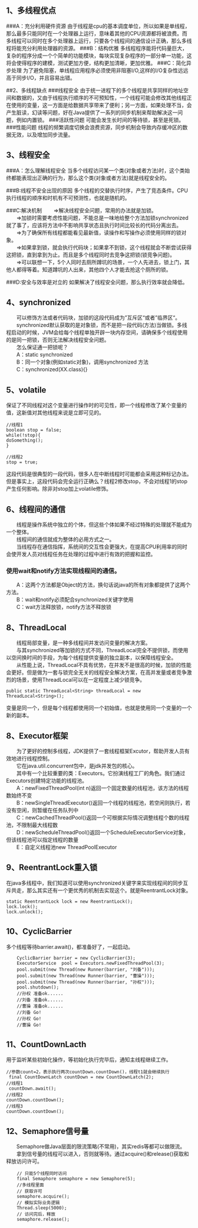 ## 1、多线程优点
###A：充分利用硬件资源
由于线程是cpu的基本调度单位，所以如果是单线程，那么最多只能同时在一个处理器上运行，意味着其他的CPU资源都将被浪费。而多线程可以同时在多个处理器上运行，只要各个线程间的通信设计正确，那么多线程将能充分利用处理器的资源。
###B：结构优雅
多线程程序能将代码量巨大，复杂的程序分成一个个简单的功能模块，每块实现复杂程序的一部分单一功能，这将会使得程序的建模，测试更加方便，结构更加清晰，更加优雅。
###C：简化异步处理
为了避免阻塞，单线程应用程序必须使用非阻塞I/O,这样的I/O复杂性远远高于同步I/O，并且容易出错。


##2、多线程缺点
###线程安全
由于统一进程下的多个线程是共享同样的地址空间和数据的，又由于线程执行顺序的不可预知性，一个线程可能会修改其他线程正在使用的变量，这一方面是给数据共享带来了便利；另一方面，如果处理不当，会产生脏读，幻读等问题，好在Java提供了一系列的同步机制来帮助解决这一问题，例如内置锁。
###活跃性问题
可能会发生长时间的等待锁，甚至是死锁。
###性能问题
 线程的频繁调度切换会浪费资源，同步机制会导致内存缓冲区的数据无效，以及增加同步流量。

## 3、线程安全
###A：怎么理解线程安全
当多个线程访问某一个类(对象或者方法)时，这个类始终都能表现出正确的行为，那么这个类(对象或者方法)就是线程安全的。

###B:线程不安全出现的原因
多个线程的交替执行时序，产生了竞态条件。CPU执行线程的顺序和时机有不可预测性，也就是随机的。

###C:解决机制
&emsp;&emsp;=>解决线程安全问题，常用的办法就是加锁。<br>
&emsp;&emsp;=>加锁时需要考虑性能问题，不能总是一味地给整个方法加锁synchronized就了事了，应该将方法中不影响共享状态且执行时间比较长的代码分离出去。<br>
&emsp;&emsp;=>为了确保所有线程都能看见最新值，读操作和写操作必须使用同样的锁对象。<br>
&emsp;&emsp;=>如果拿到锁，就会执行代码块；如果拿不到锁，这个线程就会不断尝试获得这把锁，直到拿到为止。而且是多个线程同时去竞争这把锁(锁竞争问题)。 <br>
&emsp;&emsp;=>可以联想一下，5个人同时去厕所蹲坑的场景，一个人先进去，锁上门，其他人都得等着。知道蹲坑的人出来，其他四个人才能去抢这个厕所的锁。


###D:安全与效率是对立的
如果解决了线程安全问题，那么执行效率就会降低。


## 4、synchronized
&emsp;&emsp;可以修饰方法或者代码块，加锁的这段代码成为”互斥区“或者”临界区“。<br>
&emsp;&emsp;synchronized默认获取的是对象锁，而不是把一段代码(方法)当做锁。多线程启动的时候，JVM会给每个线程单独开辟一块内存空间，请确保多个线程使用的是同一把锁，否则无法解决线程安全问题。<br>
&emsp;&emsp;怎么保证通一把锁呢？<br>
&emsp;&emsp;A：static synchronized <br>
&emsp;&emsp;B：同一个对象(例如static对象)，调用synchronized 方法 <br>
&emsp;&emsp;C：synchronized(XX.class){}

## 5、volatile
保证了不同线程对这个变量进行操作时的可见性，即一个线程修改了某个变量的值，这新值对其他线程来说是立即可见的。

    //线程1
    boolean stop = false;
    while(!stop){
    doSomething();
    }
 
    //线程2
    stop = true;

这段代码是很典型的一段代码，很多人在中断线程时可能都会采用这种标记办法。但是事实上，这段代码会完全运行正确么？线程2修改stop，不会对线程1的stop产生任何影响。除非对stop加上volatile修饰。

## 6、线程间的通信
&emsp;&emsp;线程是操作系统中独立的个体，但这些个体如果不经过特殊的处理就不能成为一个整体。 <br>
&emsp;&emsp;线程间的通信就成为整体的必用方式之一。 <br>
&emsp;&emsp;当线程存在通信指挥，系统间的交互性会更强大，在提高CPU利用率的同时会使开发人员对线程任务在处理的过程中进行有效的把握和监控。 <br>

### 使用wait和notify方法实现线程间的通信。
&emsp;&emsp;A：这两个方法都是Object的方法，换句话说java的所有对象都提供了这两个方法。<br>
&emsp;&emsp;B：wait和notify必须配合synchronized关键字使用<br>
&emsp;&emsp;C：wait方法释放锁，notify方法不释放锁<br>

## 8、ThreadLocal
&emsp;&emsp;线程局部变量，是一种多线程间并发访问变量的解决方案。<br>
&emsp;&emsp;与其synchronized等加锁的方式不同，ThreadLocal完全不提供锁，而使用以空间换时间的手段，为每个线程提供变量的独立副本，以保障线程安全。<br>
&emsp;&emsp;从性能上说，ThreadLocal不具有优势，在并发不是很高的时候，加锁的性能会更好。但是做为一套与锁完全无关的线程安全解决方案，在高并发量或者竞争激烈的场景，使用ThreadLocal可以在一定程度上减少锁竞争。

    public static ThreadLocal<String> threadLocal = new ThreadLocal<String>();

变量是同一个，但是每个线程都使用同一个初始值，也就是使用同一个变量的一个新的副本。

## 8、Executor框架
&emsp;&emsp;为了更好的控制多线程，JDK提供了一套线程框架Excutor，帮助开发人员有效地进行线程控制。<br>
&emsp;&emsp;它在java.util.concurrent包中，是jdk并发包的核心。<br>
&emsp;&emsp;其中有一个比较重要的类：Executors。它扮演线程工厂的角色。我们通过Executors创建特定功能的线程池。<br>
&emsp;&emsp;A：newFixedThreadPool(int n)返回一个固定数量的线程池，该方法的线程数始终不变<br>
&emsp;&emsp;B：newSingleThreadExecutor()返回一个线程的线程池，若空闲则执行，若没有空闲，则暂缓在任务队列中<br>
&emsp;&emsp;C：newCachedThreadPool()返回一个可根据实际情况调整线程个数的线程池，不限制最大线程数<br>
&emsp;&emsp;D：newScheduleThreadPool()返回一个ScheduleExecutorService对象，但该线程池可以指定线程的数量<br>
&emsp;&emsp;E：自定义线程池new ThreadPoolExecutor

## 9、ReentrantLock重入锁
在java多线程中，我们知道可以使用synchronized关键字来实现线程间的同步互斥共走，那么其实还有一个更优秀的机制去实现这个。就是ReentrantLock对象。<br>
    
    static ReentrantLock lock = new ReentrantLock();
    lock.lock();
    lock.unlock();

## 10、CyclicBarrier
多个线程等待barrier.await()，都准备好了，一起启动。

        CyclicBarrier barrier = new CyclicBarrier(3);
        ExecutorService  pool = Executors.newFixedThreadPool(3);
        pool.submit(new Thread(new Runner(barrier, "刘备")));
        pool.submit(new Thread(new Runner(barrier, "曹操")));
        pool.submit(new Thread(new Runner(barrier, "孙权")));
        pool.shutdown();
		//孙权 准备ok......
		//刘备 准备ok......
		//曹操 准备ok......
		//刘备 Go!
		//孙权 Go!
		//曹操 Go!

## 11、CountDownLacth
用于监听某些初始化操作，等初始化执行完毕后，通知主线程继续工作。
    
    //参数count=2，表示执行两次countDown.countDown()，线程t1就会继续执行
     final CountDownLatch countDown = new CountDownLatch(2);
    //线程1
     countDown.await();
    //线程2
    countDown.countDown();
    //线程3
    countDown.countDown();

## 12、Semaphore信号量
&emsp;&emsp;Semaphore做Java层面的限流策略(不常用)，其实redis等都可以做限流。<br>
&emsp;&emsp;拿到信号量的线程可以进入，否则就等待。通过acquire()和release()获取和释放访问许可。

        // 只能5个线程同时访问
        final Semaphore semaphore = new Semaphore(5);
        //多线程里面
        // 获取许可
        semaphore.acquire();
        // 模拟实际业务逻辑
        Thread.sleep(5000);
        // 访问完后，释放
        semaphore.release();

     